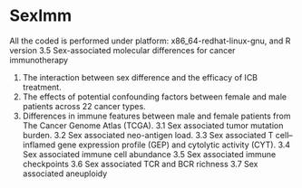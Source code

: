 # SexImm
All the coded is performed under platform: x86_64-redhat-linux-gnu, and R version 3.5
Sex-associated molecular differences for cancer immunotherapy
1.	The interaction between sex difference and the efficacy of ICB treatment.
2.	The effects of potential confounding factors between female and male patients across 22 cancer types.
3.	Differences in immune features between male and female patients from The Cancer Genome Atlas (TCGA).
3.1	Sex associated tumor mutation burden.
3.2	Sex associated neo-antigen load.
3.3	Sex associated T cell–inflamed gene expression profile (GEP) and cytolytic activity (CYT).
3.4	Sex associated immune cell abundance
3.5	Sex associated immune checkpoints
3.6	Sex associated TCR and BCR richness
3.7	Sex associated aneuploidy
